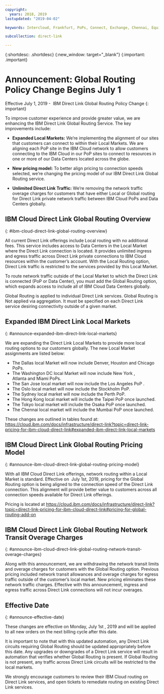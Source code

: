 ```yaml
---
copyright:
  years: 2018, 2019
lastupdated: "2019-04-02"

keywords: Intercloud, Frankfurt, PoPs, Connect, Exchange, Chennai, Equinix, Megaport, Kinx, diversity, Bluefringe, CenturyLink, BT, Sao Paulo, Tokyo, Japan, PCCW, Colt, blog, service provider, partner, Telia, Internexion, Packet Fabric, Global Routing, expanded, market

subcollection: direct-link

---
```


{:shortdesc: .shortdesc}
{:new_window: target="_blank"}
{:important: .important}

# Announcement: Global Routing Policy Change Begins July 1

Effective July 1, 2019 -  IBM Direct Link Global Routing Policy Change
{: important}

To improve customer experience and provide greater value, we are enhancing the IBM Direct Link Global Routing Service. The key improvements include:

* **Expanded Local Markets:** We’re implementing the alignment of our sites that customers can connect to within their Local Markets. We are aligning each PoP site in the IBM Cloud network to allow customers connecting to the IBM Cloud in our PoP sites to connect to resources in one or more of our Data Centers located across the globe.

* **New pricing model:** To better align pricing to connection speeds selected, we’re changing the pricing model of our IBM Direct Link Global Routing service.

* **Unlimited Direct Link Traffic:** We’re removing the network traffic overage charges for customers that have either Local or Global routing for Direct Link private network traffic between IBM Cloud PoPs and Data Centers globally.

## IBM Cloud Direct Link Global Routing Overview
{: #ibm-cloud-direct-link-global-routing-overview}

All current Direct Link offerings include Local routing with no additional fees. This service includes access to Data Centers in the Local Market where the Direct Link connection is located. It provides unlimited ingress and egress traffic across Direct Link private connections to IBM Cloud resources within the customer’s account. With the Local Routing option, Direct Link traffic is restricted to the services provided by this Local Market.

To route network traffic outside of the Local Market to which the Direct Link is connected (PoP or Data Center), you must add the Global Routing option, which expands access to include all of IBM Cloud Data Centers globally.

Global Routing is applied to individual Direct Link services. Global Routing is Not applied via aggregation. It must be specified on each Direct Link service desiring connectivity outside of a given market.

## Expanded IBM Direct Link Local Markets
{: #announce-expanded-ibm-direct-link-local-markets}

We are expanding the Direct Link Local Markets to provide more local routing options to our customers globally. The new Local Market assignments are listed below:

* The Dallas local Market will now include Denver, Houston and Chicago PoPs.
* The Washington DC local Market will now include New York , Atlanta and Miami PoPs.
* The San Jose local market will now include the Los Angeles PoP .
* The Oslo local market will now include the Stockholm PoP.
* The Sydney local market will now include the Perth PoP.
* The Hong Kong local market will include the Taipei PoP once launched.
* The Tokyo local market will include the Osaka PoP once launched.
* The Chennai local market will include the Mumbai PoP once launched.

These changes are outlined in tables found at: https://cloud.ibm.com/docs/infrastructure/direct-link?topic=direct-link-pricing-for-ibm-cloud-direct-link#expanded-ibm-direct-link-local-markets

## IBM Cloud Direct Link Global Routing Pricing Model
{: #announce-ibm-cloud-direct-link-global-routing-pricing-model}

With all IBM Cloud Direct Link offerings, network routing within a Local Market is standard. Effective on  July 1st, 2019, pricing for the Global Routing option is being aligned to the connection speed of the Direct Link connection. This alignment will provide better value to customers across all connection speeds available for Direct Link offerings.

Pricing is located at https://cloud.ibm.com/docs/infrastructure/direct-link?topic=direct-link-pricing-for-ibm-cloud-direct-link#pricing-for-global-routing-add-on

## IBM Cloud Direct Link Global Routing Network Transit Overage Charges
{: #announce-ibm-cloud-direct-link-global-routing-network-transit-overage-charges}

Along with this announcement, we are withdrawing the network transit limits and overage charges for customers with the Global Routing option. Previous pricing included network transit allowances and overage charges for egress traffic outside of the customer’s local market. New pricing eliminates these network traffic charges. Effective with this announcement, ingress and egress traffic across Direct Link connections will not incur overages.

## Effective Date
{: #announce-effective-date}

These changes are effective on Monday, July 1st , 2019 and will be applied to all new orders on the next billing cycle after this date.

It is important to note that with this updated automation, any Direct Link circuits requiring Global Routing should be updated appropriately before this date. Any upgrades or downgrades of a Direct Link service will result in automation that verifies whether Global Routing is present. If Global Routing is not present, any traffic across Direct Link circuits will be restricted to the local markets.

We strongly encourage customers to review their IBM Cloud routing on Direct Link services, and open tickets to remediate routing on existing Direct Link services.
